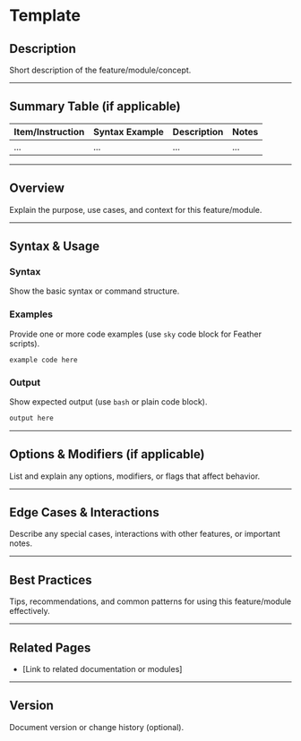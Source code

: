# Template

## Description

Short description of the feature/module/concept.

---

## Summary Table (if applicable)

| Item/Instruction | Syntax Example | Description | Notes |
| ---------------- | -------------- | ----------- | ----- |
| ...              | ...            | ...         | ...   |

---

## Overview

Explain the purpose, use cases, and context for this feature/module.

---

## Syntax & Usage

### Syntax

Show the basic syntax or command structure.

### Examples

Provide one or more code examples (use `sky` code block for Feather scripts).

```sky
example code here
```

### Output

Show expected output (use `bash` or plain code block).

```bash
output here
```

---

## Options & Modifiers (if applicable)

List and explain any options, modifiers, or flags that affect behavior.

---

## Edge Cases & Interactions

Describe any special cases, interactions with other features, or important notes.

---

## Best Practices

Tips, recommendations, and common patterns for using this feature/module effectively.

---

## Related Pages

- [Link to related documentation or modules]

---

## Version

Document version or change history (optional).
